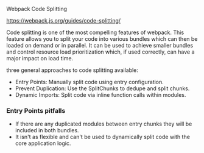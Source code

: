 Webpack Code Splitting

https://webpack.js.org/guides/code-splitting/

Code splitting is one of the most compelling features of webpack. This feature allows you to split your code into various bundles which can then be loaded on demand or in parallel. It can be used to achieve smaller bundles and control resource load prioritization which, if used correctly, can have a major impact on load time.

 three general approaches to code splitting available:

* Entry Points: Manually split code using entry configuration.
* Prevent Duplication: Use the SplitChunks to dedupe and split chunks.
* Dynamic Imports: Split code via inline function calls within modules.

### Entry Points pitfalls 

* If there are any duplicated modules between entry chunks they will be included in both bundles.
* It isn't as flexible and can't be used to dynamically split code with the core application logic.

